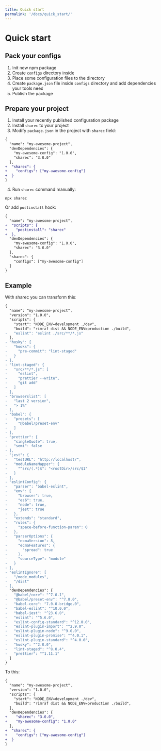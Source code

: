 ```yaml
---
title: Quick start
permalink: '/docs/quick_start/'
---
```


# Quick start

## Pack your configs

1. Init new npm package
2. Create `configs` directory inside
3. Place some configuration files to the directory
4. Create `package.json` file inside `configs` directory and add dependencies
   your tools need
5. Publish the package

## Prepare your project

1. Install your recently published configuration package
2. Install `sharec` to your project
3. Modify `package.json` in the project with `sharec` field:

```diff
{
  "name": "my-awesome-project",
  "devDependencies": {
    "my-awesome-config": "1.0.0",
    "sharec": "3.0.0"
  },
+  "sharec": {
+    "configs": ["my-awesome-config"]
+  }
}
```

4. Run `sharec` command manually:

```shell
npx sharec
```

Or add `postinstall` hook:

```diff
{
  "name": "my-awesome-project",
+  "scripts": {
+    "postinstall": "sharec"
+  },
  "devDependencies": {
    "my-awesome-config": "1.0.0",
    "sharec": "3.0.0"
  },
  "sharec": {
    "configs": ["my-awesome-config"]
  }
}
```

## Example

With sharec you can transform this:

```diff
{
  "name": "my-awesome-project",
  "version": "1.0.0",
  "scripts": {
    "start": "NODE_ENV=development ./dev",
    "build": "rimraf dist && NODE_ENV=production ./build",
-   "eslint": "eslint ./src/**/*.js"
  },
- "husky": {
-   "hooks": {
-     "pre-commit": "lint-staged"
-   }
- },
- "lint-staged": {
-   "src/**/*.js": [
-     "eslint",
-     "prettier --write",
-     "git add"
-   ]
- },
- "browserslist": [
-   "last 2 version",
-   "> 1%"
- ],
- "babel": {
-   "presets": [
-     "@babel/preset-env"
-   ]
- },
- "prettier": {
-   "singleQuote": true,
-   "semi": false
- },
- "jest": {
-   "testURL": "http://localhost/",
-   "moduleNameMapper": {
-     "^src/(.*)$": "<rootDir>/src/$1"
-   }
- },
- "eslintConfig": {
-   "parser": "babel-eslint",
-   "env": {
-     "browser": true,
-     "es6": true,
-     "node": true,
-     "jest": true
-   },
-   "extends": "standard",
-   "rules": {
-     "space-before-function-paren": 0
-   },
-   "parserOptions": {
-     "ecmaVersion": 8,
-     "ecmaFeatures": {
-       "spread": true
-     },
-     "sourceType": "module"
-   }
- },
- "eslintIgnore": [
-   "/node_modules",
-   "/dist"
- ],
  "devDependencies": {
-   "@babel/core": "^7.0.1",
-   "@babel/preset-env": "^7.0.0",
-   "babel-core": "7.0.0-bridge.0",
-   "babel-eslint": "^10.0.0",
-   "babel-jest": "^23.6.0",
-   "eslint": "^5.6.0",
-   "eslint-config-standard": "^12.0.0",
-   "eslint-plugin-import": "^2.9.0",
-   "eslint-plugin-node": "^9.0.0",
-   "eslint-plugin-promise": "^4.0.1",
-   "eslint-plugin-standard": "^4.0.0",
-   "husky": "^2.0.0",
-   "lint-staged": "^8.0.4",
-   "prettier": "^1.11.1"
  }
}
```

To this:

```diff
{
  "name": "my-awesome-project",
  "version": "1.0.0",
  "scripts": {
    "start": "NODE_ENV=development ./dev",
    "build": "rimraf dist && NODE_ENV=production ./build",
  },
  "devDependencies": {
+    "sharec": "3.0.0",
+    "my-awesome-config": "1.0.0"
  },
+  "sharec": {
+    "configs": ["my-awesome-config"]
+  }
}
```

